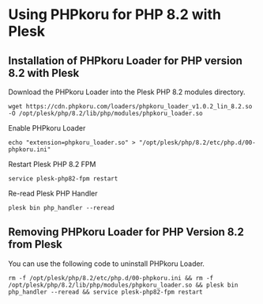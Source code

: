 # Using PHPkoru for PHP 8.2 with Plesk

## Installation of PHPkoru Loader for PHP version 8.2 with Plesk

Download the PHPkoru Loader into the Plesk PHP 8.2 modules directory.
```shell
wget https://cdn.phpkoru.com/loaders/phpkoru_loader_v1.0.2_lin_8.2.so -O /opt/plesk/php/8.2/lib/php/modules/phpkoru_loader.so
```

Enable PHPkoru Loader
```shell
echo "extension=phpkoru_loader.so" > "/opt/plesk/php/8.2/etc/php.d/00-phpkoru.ini"
```

Restart Plesk PHP 8.2 FPM
```shell
service plesk-php82-fpm restart
```

Re-read Plesk PHP Handler
```shell
plesk bin php_handler --reread
```

## Removing PHPkoru Loader for PHP Version 8.2 from Plesk

You can use the following code to uninstall PHPkoru Loader.
```shell
rm -f /opt/plesk/php/8.2/etc/php.d/00-phpkoru.ini && rm -f /opt/plesk/php/8.2/lib/php/modules/phpkoru_loader.so && plesk bin php_handler --reread && service plesk-php82-fpm restart
```